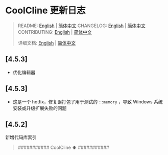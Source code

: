 # CoolCline 更新日志

> README: [English](README.md) | [简体中文](https://gitee.com/coolcline/coolcline/blob/main/README_zh.md) CHANGELOG: [English](CHANGELOG.md) | [简体中文](https://gitee.com/coolcline/coolcline/blob/main/CHANGELOG_zh.md) CONTRIBUTING: [English](CONTRIBUTING.md) | [简体中文](https://gitee.com/coolcline/coolcline/blob/main/CONTRIBUTING_zh.md)
>
> 详细文档: [English](docs/user-docs/en/index.md) | [简体中文](https://gitee.com/coolcline/coolcline/blob/main/docs/user-docs/zh/index.md)

## [4.5.3]

- 优化编辑器

## [4.5.3]

- 这是一个 hotfix，修复误打包了用于测试的 `::memory` ，导致 Windows 系统安装或升级扩展失败的问题

## [4.5.2]

新增代码库索引

> ########### CoolCline ⬆️ ###########
